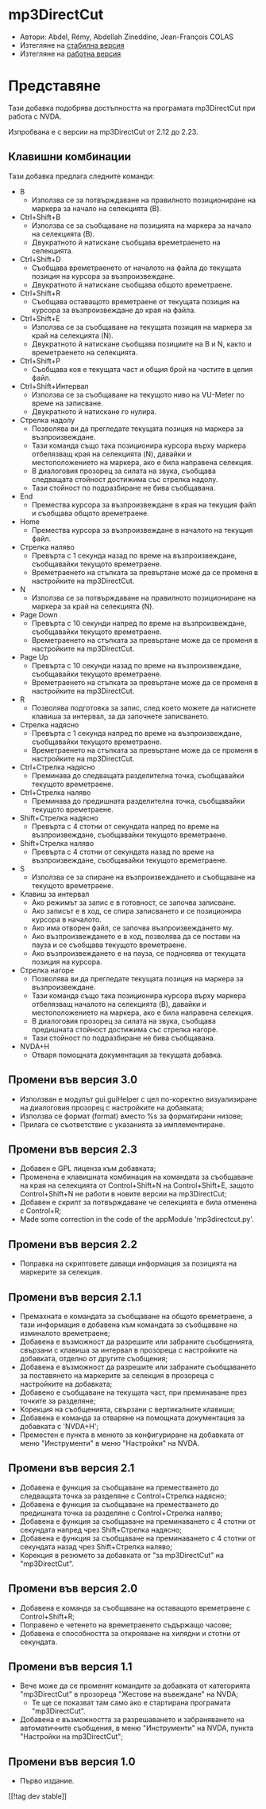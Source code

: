 # mp3DirectCut #

*	 Автори: Abdel, Rémy, Abdellah Zineddine, Jean-François COLAS
*	 Изтегляне на [стабилна версия][1]
*	 Изтегляне на [работна версия][2]

# Представяне #

Тази добавка подобрява достъпността на програмата mp3DirectCut при работа с
NVDA.

Изпробвана е с версии на mp3DirectCut от 2.12 до 2.23.

## Клавишни комбинации ##

Тази добавка предлага следните команди:

*	B
	*	Използва се за потвърждаване на правилното позициониране на маркера за начало на селекцията (B).
*	Ctrl+Shift+B
	*	Използва се за съобщаване на позицията на маркера за начало на селекцията (B).
	*	Двукратното й натискане съобщава времетраенето на селекцията.
*	Ctrl+Shift+D
	*	Съобщава времетраенето от началото на файла до текущата позиция на курсора за възпроизвеждане.
	*	Двукратното й натискане съобщава общото времетраене.
*	Ctrl+Shift+R
	*	Съобщава оставащото времетраене от текущата позиция на курсора за възпроизвеждане до края на файла.
*	Ctrl+Shift+E
	*	Използва се за съобщаване на текущата позиция на маркера за край на селекцията (N).
	*	Двукратното й натискане съобщава позициите на B и N, както и времетраенето на селекцията.
*	Ctrl+Shift+P
	*	Съобщава коя е текущата част и общия брой на частите в целия файл.
*	Ctrl+Shift+Интервал
	*	Използва се за съобщаване на текущото ниво на VU-Meter по време на записване.
	*	Двукратното й натискане го нулира.
*	Стрелка надолу
	*	Позволява ви да прегледате текущата позиция на маркера за възпроизвеждане.
	*	Тази команда също така позиционира курсора върху маркера отбелязващ края на селекцията (N), давайки и местоположението на маркера, ако е била направена селекция.
	*	В диалоговия прозорец за силата на звука, съобщава следващата стойност достижима със стрелка надолу.
	*	Тази стойност по подразбиране не бива съобщавана.
*	End
	*	Премества курсора за възпроизвеждане в края на текущия файл и съобщава общото времетраене.
*	Home
	*	Премества курсора за възпроизвеждане в началото на текущия файл.
*	Стрелка наляво
	*	Превърта с 1 секунда назад по време на възпроизвеждане, съобщавайки текущото времетраене.
	*	Времетраенето на стъпката за превъртане може да се променя в настройките на mp3DirectCut.
*	N
	*	Използва се за потвърждаване на правилното позициониране на маркера за край на селекцията (N).
*	Page Down
	*	Превърта с 10 секунди напред по време на възпроизвеждане, съобщавайки текущото времетраене.
	*	Времетраенето на стъпката за превъртане може да се променя в настройките на mp3DirectCut.
*	Page Up
	*	Превърта с 10 секунди назад по време на възпроизвеждане, съобщавайки текущото времетраене.
	*	Времетраенето на стъпката за превъртане може да се променя в настройките на mp3DirectCut.
*	R
	*	Позволява подготовка за запис, след което можете да натиснете клавиша за интервал, за да започнете записването.
*	Стрелка надясно
	*	Превърта с 1 секунда напред по време на възпроизвеждане, съобщавайки текущото времетраене.
	*	Времетраенето на стъпката за превъртане може да се променя в настройките на mp3DirectCut.
*	Ctrl+Стрелка надясно
	*	Преминава до следващата разделителна точка, съобщавайки текущото времетраене.
*	Ctrl+Стрелка наляво
	*	Преминава до предишната разделителна точка, съобщавайки текущото времетраене.
*	Shift+Стрелка надясно
	*	Превърта с 4 стотни от секундата напред по време на възпроизвеждане, съобщавайки текущото времетраене.
*	Shift+Стрелка наляво
	*	Превърта с 4 стотни от секундата назад по време на възпроизвеждане, съобщавайки текущото времетраене.
*	S
	*	Използва се за спиране на възпроизвеждането и съобщаване на текущото времетраене.
*	Клавиш за интервал
	*	Ако режимът за запис е в готовност, се започва записване.
	*	Ако записът е в ход, се спира записването и се позиционира курсора в началото.
	*	Ако има отворен файл, се започва възпроизвеждането му.
	*	Ако възпроизвеждането е в ход, позволява да се постави на пауза и се съобщава текущото времетраене.
	*	Ако възпроизвеждането е на пауза, се подновява от текущата позиция на курсора.
*	Стрелка нагоре
	*	Позволява ви да прегледате текущата позиция на маркера за възпроизвеждане.
	*	Тази команда също така позиционира курсора върху маркера отбелязващ началото на селекцията (B), давайки и местоположението на маркера, ако е била направена селекция.
	*	В диалоговия прозорец за силата на звука, съобщава предишната стойност достижима със стрелка нагоре.
	*	Тази стойност по подразбиране не бива съобщавана.
*	NVDA+H
	*	Отваря помощната документация за текущата добавка.

## Промени във версия 3.0 ##

*	 Използван е модулът gui.guiHelper с цел по-коректно визуализиране на
   диалоговия прозорец с настройките на добавката;
*	 Използва се формат (format) вместо %s за форматирани низове;
*	 Прилага се съответствие с указанията за имплементиране.

## Промени във версия 2.3 ##

*	 Добавен е GPL лиценза към добавката;
*	 Променена е клавишната комбинация на командата за съобщаване на края на
   селекцията от Control+Shift+N на Control+Shift+E, защото Control+Shift+N
   не работи в новите версии на mp3DirectCut;
*	 Добавен е скрипт за потвърждаване че селекцията е била отменена с
   Control+R;
*	 Made some correction in the code of the appModule 'mp3directcut.py'.

## Промени във версия 2.2 ##

*	 Поправка на скриптовете даващи информация за позицията на маркерите за
   селекция.

## Промени във версия 2.1.1 ##

*	 Премахната е командата за съобщаване на общото времетраене, а тази
   информация е добавена към командата за съобщаване на изминалото
   времетраене;
*	 Добавена е възможност да разрешите или забраните съобщенията, свързани с
   клавиша за интервал в прозореца с настройките на добавката, отделно от
   другите съобщения;
*	 Добавена е възможност да разрешите или забраните съобщаването за
   поставянето на маркерите за селекция в прозореца с настройките на
   добавката;
*	 Добавено е съобщаване на текущата част, при преминаване през точките за
   разделяне;
*	 Корекция на съобщенията, свързани с вертикалните клавиши;
*	 Добавена е команда за отваряне на помощната документация за добавката с
   'NVDA+H';
*	 Преместен е пункта в менюто за конфигуриране на добавката от меню
   "Инструменти" в меню "Настройки" на NVDA.

## Промени във версия 2.1 ##

*	 Добавена е функция за съобщаване на преместването до следващата точка за
   разделяне с Control+Стрелка надясно;
*	 Добавена е функция за съобщаване на преместването до предишната точка за
   разделяне с Control+Стрелка наляво;
*	 Добавена е функция за съобщаване на преминаването с 4 стотни от секундата
   напред чрез Shift+Стрелка надясно;
*	 Добавена е функция за съобщаване на преминаването с 4 стотни от секундата
   назад чрез Shift+Стрелка наляво;
*	 Корекция в резюмето за добавката от "за mp3DirectCut" на "mp3DirectCut".

## Промени във версия 2.0 ##

*	 Добавена е команда за съобщаване на оставащото времетраене с
   Control+Shift+R;
*	 Поправено е четенето на времетраенето съдържащо часове;
*	 Добавена е способността за открояване на хилядни и стотни от секундата.

## Промени във версия 1.1 ##

*	Вече може да се променят командите за добавката от категорията "mp3DirectCut" в прозореца "Жестове на въвеждане" на NVDA;
	*	Те ще се показват там само ако е стартирана програмата "mp3DirectCut".
*	Добавена е възможността за разрешаването и забраняването на автоматичните съобщения, в меню "Инструменти" на NVDA, пункта "Настройки на mp3DirectCut";

## Промени във версия 1.0 ##

*	 Първо издание.

[[!tag dev stable]]

[1]: https://addons.nvda-project.org/files/get.php?file=mp3dc

[2]: https://addons.nvda-project.org/files/get.php?file=mp3dc-dev
